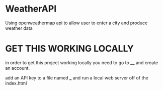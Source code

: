 # WeatherAPI

Using openweathermap api to allow user to enter a city and produce weather data

# GET THIS WORKING LOCALLY

in order to get this project working locally you need to go to ****\_\_**** and create an account.

add an API key to a file named **\_** and run a local web server off of the index.html
